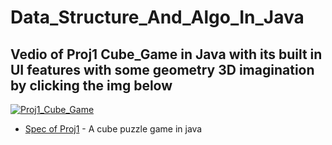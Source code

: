 # Data_Structure_And_Algo_In_Java
## Vedio of Proj1 Cube_Game in Java with its built in UI features with some geometry 3D imagination by clicking the img below
[![Proj1_Cube_Game](http://img.youtube.com/vi/1wuZRW6ILmY/0.jpg)](http://www.youtube.com/watch?v=1wuZRW6ILmY)
* [Spec of Proj1](http://www.cs61bl.org/su17/materials/proj/proj1/proj1.html) - A cube puzzle game in java
